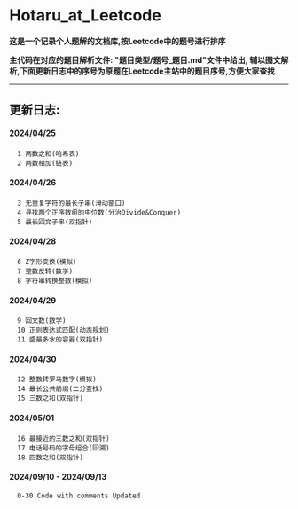 # Hotaru_at_Leetcode

**这是一个记录个人题解的文档库,按Leetcode中的题号进行排序**

**主代码在对应的题目解析文件: "题目类型/题号_题目.md"文件中给出, 辅以图文解析,下面更新日志中的序号为原题在Leetcode主站中的题目序号,方便大家查找**

----

## 更新日志:

#### 2024/04/25
      1 两数之和(哈希表)
      2 两数相加(链表)
#### 2024/04/26
      3 无重复字符的最长子串(滑动窗口)
      4 寻找两个正序数组的中位数(分治Divide&Conquer)
      5 最长回文子串(双指针)
#### 2024/04/28
      6 Z字形变换(模拟)
      7 整数反转(数学)
      8 字符串转换整数(模拟)
#### 2024/04/29
      9 回文数(数学)
      10 正则表达式匹配(动态规划)
      11 盛最多水的容器(双指针)
#### 2024/04/30
      12 整数转罗马数字(模拟)
      14 最长公共前缀(二分查找)
      15 三数之和(双指针)
#### 2024/05/01
      16 最接近的三数之和(双指针)
      17 电话号码的字母组合(回溯)
      18 四数之和(双指针)
#### 2024/09/10 - 2024/09/13
      0-30 Code with comments Updated
